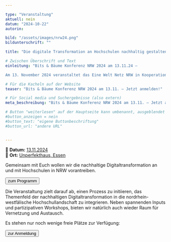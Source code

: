 ```yaml
---

type: "Veranstaltung"
aktuell: nein
datum: "2024-10-22"
autorin:

bild: "/assets/images/nrw24.png"
bildunterschrift: ""

title: "Die digitale Transformation an Hochschulen nachhaltig gestalten"

# Zwischen Überschrift und Text
einleitung: "Bits & Bäume Konferenz NRW 2024 am 13.11.24 – 

Am 13. November 2024 veranstaltet das Eine Welt Netz NRW in Kooperation mit der Universität Münster und dem an der FernUniversität in Hagen angesiedelten Projekt bne:digital.nrw die nächste Bits & Bäume NRW."

# Für die Kacheln auf der Website
teaser: "Bits & Bäume Konferenz NRW 2024 am 13.11. – Jetzt anmelden!"

# Für Social media und Suchergebnisse (also extern)
meta_beschreibung: "Bits & Bäume Konferenz NRW 2024 am 13.11. – Jetzt anmelden!"

# Button "weiterlesen" auf der Hauptseite kann umbenannt, ausgeblendet und zu anderer z.B. Externer URL zeigen
#button_anzeigen = nein 
#button_text: "eigene Buttonbeschriftung"
#button_url: "andere URL"


---
```


📅 **Datum:** [13.11.2024](/termine)<br>
📍 **Ort:** [Unperfekthaus, Essen](https://www.openstreetmap.org/way/286296429)<br>

Gemeinsam mit Euch wollen wir die nachhaltige Digitaltransformation an und mit Hochschulen in NRW vorantreiben.


<a href="https://nrw.bits-und-baeume.org/programm">
<button class="btn-dark">zum Programm</button>
</a>


Die Veranstaltung zielt darauf ab, einen Prozess zu initiieren, das Themenfeld der nachhaltigen Digitaltransformation in die nordrhein-westfälische Hochschullandschaft zu integrieren. Neben spannenden Inputs und partizipativen Workshops, bieten wir natürlich auch wieder Raum für Vernetzung und Austausch.

Es stehen nur noch wenige freie Plätze zur Verfügung:

<a href="https://nrw.bits-und-baeume.org">
<button class="btn-dark">zur Anmeldung</button>
</a>
